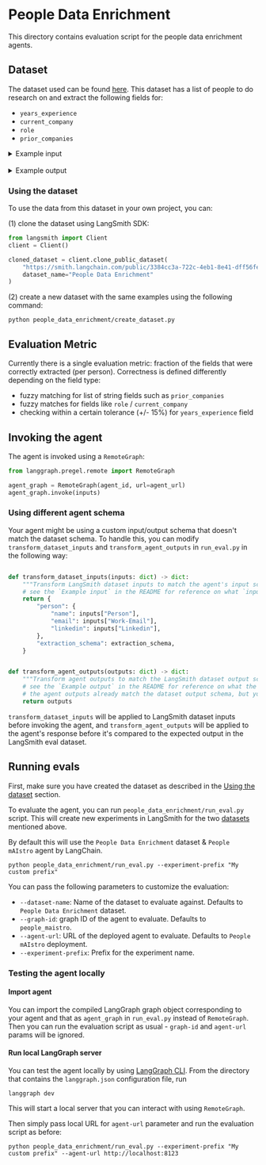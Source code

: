 # People Data Enrichment

This directory contains evaluation script for the people data enrichment agents.

## Dataset

The dataset used can be found [here](https://smith.langchain.com/public/3384cc3a-722c-4eb1-8e41-dff56fea05b8/d). This dataset has a list of people to do research on and extract the following fields for:
  - `years_experience`
  - `current_company`
  - `role`
  - `prior_companies`


<details>
<summary>Example input</summary>

```json
{
  "person": {
    "name": "Erick Friis",
    "role": null,
    "email": "erick@langchain.dev",
    "company": null,
    "linkedin": "https://www.linkedin.com/in/efriis/"
  },
  "extraction_schema": {
    "type": "object",
    "title": "Person-Schema",
    "required": [
      "years_experience",
      "current_company",
      "role",
      "prior_companies"
    ],
    "properties": {
      "role": {
        "type": "string",
        "description": "Current role of the person."
      },
      "current_company": {
        "type": "string",
        "description": "The name of the current company the person works at."
      },
      "prior_companies": {
        "type": "array",
        "items": {
          "type": "string"
        },
        "description": "List of previous companies where the person has worked"
      },
      "years_experience": {
        "type": "number",
        "description": "How many years of full time work experience (excluding internships) does this person have."
      }
    },
    "description": "Person information"
  }
}
```
</details>
<br>
<details>
<summary>Example output</summary>

```json
{
  "extracted_information": {
      "role": "Exploring new ideas and building out next project",
      "current_company": "South Park Commons",
      "prior_companies": [
        "Instabase",
        "Chestnut",
        "MIT"
      ],
      "years_experience": 5
  }
}
```
</details>

### Using the dataset

To use the data from this dataset in your own project, you can:

(1) clone the dataset using LangSmith SDK:

```python
from langsmith import Client
client = Client()

cloned_dataset = client.clone_public_dataset(
    "https://smith.langchain.com/public/3384cc3a-722c-4eb1-8e41-dff56fea05b8/d",
    dataset_name="People Data Enrichment"
)
```

(2) create a new dataset with the same examples using the following command:

```shell
python people_data_enrichment/create_dataset.py
```

## Evaluation Metric

Currently there is a single evaluation metric: fraction of the fields that were correctly extracted (per person). Correctness is defined differently depending on the field type:

- fuzzy matching for list of string fields such as `prior_companies`
- fuzzy matches for fields like `role` / `current_company`
- checking within a certain tolerance (+/- 15%) for `years_experience` field

## Invoking the agent

The agent is invoked using a `RemoteGraph`:

```python
from langgraph.pregel.remote import RemoteGraph

agent_graph = RemoteGraph(agent_id, url=agent_url)
agent_graph.invoke(inputs)
```

### Using different agent schema

Your agent might be using a custom input/output schema that doesn't match the dataset schema. To handle this, you can modify `transform_dataset_inputs` and `transform_agent_outputs` in `run_eval.py` in the following way:

```python

def transform_dataset_inputs(inputs: dict) -> dict:
    """Transform LangSmith dataset inputs to match the agent's input schema before invoking the agent."""
    # see the `Example input` in the README for reference on what `inputs` dict should look like
    return {
        "person": {
            "name": inputs["Person"],
            "email": inputs["Work-Email"],
            "linkedin": inputs["Linkedin"],
        },
        "extraction_schema": extraction_schema,
    }


def transform_agent_outputs(outputs: dict) -> dict:
    """Transform agent outputs to match the LangSmith dataset output schema."""
    # see the `Example output` in the README for reference on what the output should look like
    # the agent outputs already match the dataset output schema, but you can add any additional processing here
    return outputs
```

`transform_dataset_inputs` will be applied to LangSmith dataset inputs before invoking the agent, and `transform_agent_outputs` will be applied to the agent's response before it's compared to the expected output in the LangSmith eval dataset.

## Running evals

First, make sure you have created the dataset as described in the [Using the dataset](#using-the-dataset) section.

To evaluate the agent, you can run `people_data_enrichment/run_eval.py` script. This will create new experiments in LangSmith for the two [datasets](#datasets) mentioned above.

By default this will use the `People Data Enrichment` dataset & `People mAIstro` agent by LangChain.

```shell
python people_data_enrichment/run_eval.py --experiment-prefix "My custom prefix"
```

You can pass the following parameters to customize the evaluation:

- `--dataset-name`: Name of the dataset to evaluate against. Defaults to `People Data Enrichment` dataset.
- `--graph-id`: graph ID of the agent to evaluate. Defaults to `people_maistro`.
- `--agent-url`: URL of the deployed agent to evaluate. Defaults to `People mAIstro` deployment.
- `--experiment-prefix`: Prefix for the experiment name.

### Testing the agent locally

#### Import agent

You can import the compiled LangGraph graph object corresponding to your agent and that as `agent_graph` in `run_eval.py` instead of `RemoteGraph`. Then you can run the evaluation script as usual - `graph-id` and `agent-url` params will be ignored.

#### Run local LangGraph server

You can test the agent locally by using [LangGraph CLI](https://langchain-ai.github.io/langgraph/tutorials/langgraph-platform/local-server/#launch-langgraph-server). From the directory that contains the `langgraph.json` configuration file, run

```shell
langgraph dev
```

This will start a local server that you can interact with using `RemoteGraph`.

Then simply pass local URL for `agent-url` parameter and run the evaluation script as before:

```shell
python people_data_enrichment/run_eval.py --experiment-prefix "My custom prefix" --agent-url http://localhost:8123
```